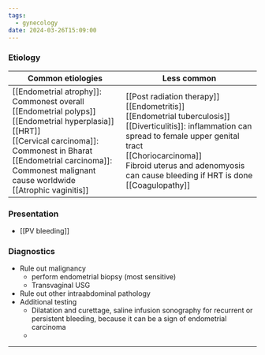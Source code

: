 ```yaml
---
tags:
  - gynecology
date: 2024-03-26T15:09:00
---
```

### Etiology


| Common etiologies                                                                                                                                                                                                                                           | Less common                                                                                                                                                                                                                                                                   |
| ----------------------------------------------------------------------------------------------------------------------------------------------------------------------------------------------------------------------------------------------------------- | ----------------------------------------------------------------------------------------------------------------------------------------------------------------------------------------------------------------------------------------------------------------------------- |
| [[Endometrial atrophy]]: Commonest overall<br>[[Endometrial polyps]] <br>[[Endometrial hyperplasia]]<br>[[HRT]] <br>[[Cervical carcinoma]]: Commonest in Bharat<br>[[Endometrial carcinoma]]: Commonest malignant cause worldwide<br>[[Atrophic vaginitis]] | [[Post radiation therapy]]<br>[[Endometritis]]<br>[[Endometrial tuberculosis]] <br>[[Diverticulitis]]: inflammation can spread to female upper genital tract<br>[[Choriocarcinoma]] <br>Fibroid uterus and adenomyosis can cause bleeding if HRT is done <br>[[Coagulopathy]] |

### Presentation
- [[PV bleeding]] 
### Diagnostics
- Rule out malignancy
	- perform endometrial biopsy (most sensitive)
	- Transvaginal USG
- Rule out other intraabdominal pathology
- Additional testing
	- Dilatation and curettage, saline infusion sonography for recurrent or persistent bleeding, because it can be a sign of endometrial carcinoma
	- 

---

